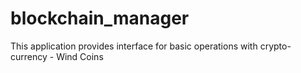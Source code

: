 # blockchain_manager
This application provides interface for basic operations with crypto-currency - Wind Coins
